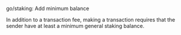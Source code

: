 go/staking: Add minimum balance

In addition to a transaction fee, making a transaction requires that the
sender  have at least a minimum general staking balance.

